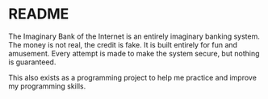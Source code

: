 # README

The Imaginary Bank of the Internet is an entirely imaginary banking system.
The money is not real, the credit is fake. It is built entirely for fun
and amusement. Every attempt is made to make the system secure, but nothing
is guaranteed.

This also exists as a programming project to help me practice and improve my
programming skills.
